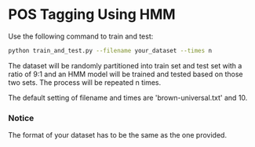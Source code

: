 # POS Tagging Using HMM

Use the following command to train and test:

```bash
python train_and_test.py --filename your_dataset --times n
```

The dataset will be randomly partitioned into train set and test set with a ratio of 9:1 and an HMM model will be trained and tested based on those two sets. The process will be repeated n times.

The default setting of filename and times are 'brown-universal.txt' and 10.

### Notice

The format of your dataset has to be the same as the one provided. 